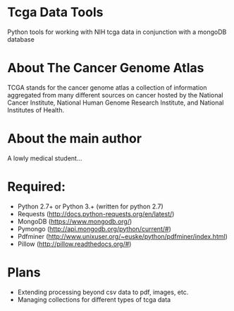 # Tcga Data Tools
Python tools for working with NIH tcga data in conjunction with a mongoDB database

# About The Cancer Genome Atlas
TCGA stands for the cancer genome atlas a collection of information aggregated from many different sources on cancer hosted by the National Cancer Institute, National Human Genome Research Institute, and National Institutes of Health.

# About the main author
A lowly medical student...

# Required:
* Python 2.7+ or Python 3.+ (written for python 2.7)
* Requests (http://docs.python-requests.org/en/latest/)
* MongoDB (https://www.mongodb.org/)
* Pymongo (http://api.mongodb.org/python/current/#)
* Pdfminer (http://www.unixuser.org/~euske/python/pdfminer/index.html)
* Pillow (http://pillow.readthedocs.org/#)

# Plans
* Extending processing beyond csv data to pdf, images, etc.
* Managing collections for different types of tcga data
